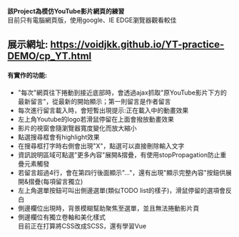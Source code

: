 **該Project為模仿YouTube影片網頁的練習**<br/>
目前只有電腦網頁版，使用google、IE EDGE瀏覽器觀看較佳
## 展示網址: https://voidjkk.github.io/YT-practice-DEMO/cp_YT.html<br/>
#### 有實作的功能:
* "每次"網頁往下捲動到接近底部時，會透過ajax抓取"原YouTube影片下方的最新留言"，從最新的開始顯示；第一則留言是作者留言<br/> 
* 每次進行留言載入時，會短暫出現提示:正在載入中的動畫效果<br/> 
* 左上角Youtube的logo若滑鼠停留在上面會撥放動畫效果<br/> 
* 影片的視窗會隨瀏覽器寬度變化而放大縮小<br/> 
* 點選搜尋框會有highlight效果<br/>
* 在搜尋框打字時右側會出現"X"，點選可以直接刪除輸入文字<br/>
* 資訊說明區域可點選"更多內容"展開&摺疊，有使用stopPropagation防止重疊元素觸發<br/>
* 若留言超過4行，會在第四行後面顯示"..."，還有出現"顯示完整內容"按鈕供展開&摺疊(每項留言獨立)<br/>
* 左上角選單按鈕可叫出側邊選單(類似TODO list的樣子)，滑鼠停留的選項會反白<br/>
* 側邊欄位出現時，背景模糊幫助聚焦至選單，並且無法捲動影片頁<br/>
* 側邊欄位有獨立卷軸和美化樣式<br/>
目前正在打算將CSS改成SCSS，還有學習Vue
